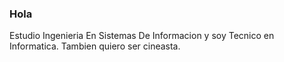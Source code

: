 ### Hola
Estudio Ingenieria En Sistemas De Informacion y soy Tecnico en Informatica. Tambien quiero ser cineasta.

